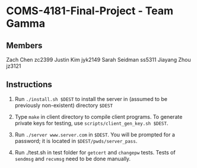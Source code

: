 # COMS-4181-Final-Project - Team Gamma

## Members
Zach Chen zc2399
Justin Kim jyk2149
Sarah Seidman ss5311
Jiayang Zhou jz3121

## Instructions
1. Run `./install.sh $DEST` to install the server in (assumed to be previously non-existent) directory `$DEST`

2. Type `make` in client directory to compile client programs. To generate private keys for testing, use `scripts/client_gen_key.sh $DEST`.

3. Run `./server www.server.com` in `$DEST`. You will be prompted for a password; it is located in `$DEST/pwds/server_pass`.

3. Run ./test.sh in test folder for `getcert` and `changepw` tests. Tests of `sendmsg` and `recvmsg` need to be done manually.